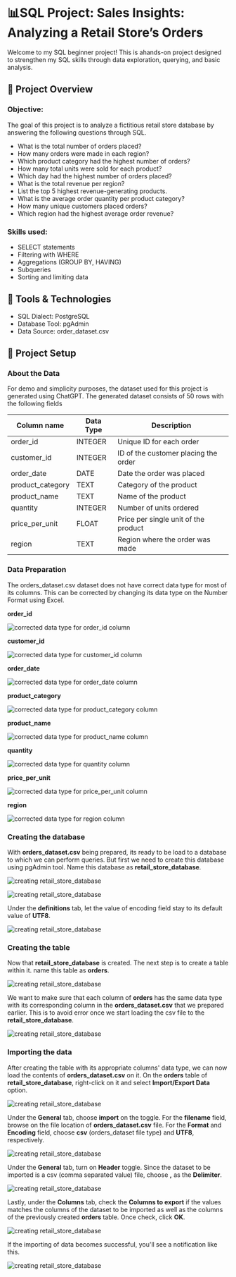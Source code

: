 # 📊SQL Project: Sales Insights: Analyzing a Retail Store’s Orders
Welcome to my SQL beginner project! This is ahands-on project designed to strengthen my SQL skills through data exploration, querying, and basic analysis.
## 📁 Project Overview
### Objective:

The goal of this project is to analyze a fictitious retail store database by answering the following questions through SQL.
- What is the total number of orders placed?
- How many orders were made in each region?
- Which product category had the highest number of orders?
- How many total units were sold for each product?
- Which day had the highest number of orders placed?
- What is the total revenue per region?
- List the top 5 highest revenue-generating products.
- What is the average order quantity per product category?
- How many unique customers placed orders?
- Which region had the highest average order revenue?

### Skills used:

- SELECT statements
- Filtering with WHERE
- Aggregations (GROUP BY, HAVING)
- Subqueries
- Sorting and limiting data

## 🧰 Tools & Technologies

- SQL Dialect: PostgreSQL
- Database Tool: pgAdmin
- Data Source: order_dataset.csv

## 🔨 Project Setup
### About the Data
For demo and simplicity purposes, the dataset used for this project is generated using ChatGPT. The generated dataset consists of 50 rows with the following fields

| Column name | Data Type | Description |
|--------|--------|--------|
| order_id | INTEGER | Unique ID for each order |
| customer_id | INTEGER | ID of the customer placing the order |
| order_date |	DATE |	Date the order was placed |
| product_category | TEXT | Category of the product |
| product_name | TEXT |	Name of the product |
| quantity | INTEGER | Number of units ordered |
| price_per_unit | FLOAT | Price per single unit of the product |
| region | TEXT | Region where the order was made |

### Data Preparation
The orders_dataset.csv dataset does not have correct data type for most of its columns. This can be corrected by changing its data type on the Number Format using Excel.

**order_id**

![corrected data type for order_id column](images/datatype1.png)

**customer_id**

![corrected data type for customer_id column](images/datatype2.png)

**order_date**

![corrected data type for order_date column](images/datatype3.png)

**product_category**

![corrected data type for product_category column](images/datatype4.png)

**product_name**

![corrected data type for product_name column](images/datatype5.png)

**quantity**

![corrected data type for quantity column](images/datatype6.png)

**price_per_unit**

![corrected data type for price_per_unit column](images/datatype7.png)

**region**

![corrected data type for region column](images/datatype8.png)

### Creating the database

With **orders_dataset.csv** being prepared, its ready to be load to a database to which we can perform queries. But first we need to create this database using pgAdmin tool. Name this database as **retail_store_database**.

![creating retail_store_database](images/order_database_creation.png)

![creating retail_store_database](images/order_database_name.png)

Under the **definitions** tab, let the value of encoding field stay to its default value of **UTF8**.

![creating retail_store_database](images/order_database_encoding.png)

### Creating the table

Now that **retail_store_database** is created. The next step is to create a table within it. name this table as **orders**.

![creating retail_store_database](images/orders_table_creation.png)

We want to make sure that each column of **orders** has the same data type with its corresponding column in the **orders_dataset.csv** that we prepared earlier. This is to avoid error once we start loading the csv file to the **retail_store_database**.

![creating retail_store_database](images/orders_table_properties.png)


### Importing the data

After creating the table with its appropriate columns' data type, we can now load the contents of **orders_dataset.csv** on it. On the **orders** table of **retail_store_database**, right-click on it and select **Import/Export Data** option.

![creating retail_store_database](images/importing_data.png)

Under the **General** tab, choose **import** on the toggle. For the **filename** field, browse on the file location of **orders_dataset.csv** file. For the **Format** and **Encoding** field, choose **csv** (orders_dataset file type) and **UTF8**, respectively.

![creating retail_store_database](images/import_export_data_general.png)

Under the **General** tab, turn on **Header** toggle. Since the dataset to be imported  is a csv (comma separated value) file, choose **,** as the **Delimiter**.

![creating retail_store_database](images/import_export_data_options.png)

Lastly, under the **Columns** tab, check the **Columns to export** if the values matches the columns of the dataset to be imported as well as the columns of the previously created **orders** table. Once check, click **OK**. 

![creating retail_store_database](images/import_export_data_columns.png)

If the importing of data becomes successful, you'll see a notification like this.

![creating retail_store_database](images/import_data_successful.png)




